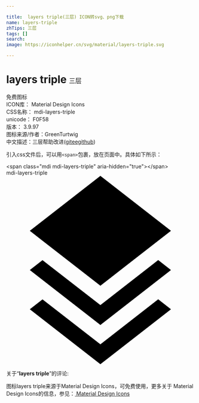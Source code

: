 ```yaml
---

title:  layers triple(三层) ICON转svg、png下载
name: layers-triple
zhTips: 三层
tags: []
search: 
image: https://iconhelper.cn/svg/material/layers-triple.svg

---
```


# layers triple  <small style="font-size: 60%;font-weight: 100">三层</small>


<div class="detail-page">
<p>
<span><span class="badge-success badge">免费图标</span> </span>
<br/>
<span>
ICON库：
<span class="badge-secondary badge">Material Design Icons</span> 
</span>
<br/>
<span>
CSS名称：
<span class="badge-secondary badge">mdi-layers-triple</span> 
</span>
<br/>
<span>
unicode：
<span class="badge-secondary badge">F0F58</span> 
<copy-btn content='F0F58' btn-title=""></copy-btn>
<copy-btn :content='String.fromCodePoint(parseInt("F0F58", 16))' btn-title="复制U"></copy-btn>
</span>
<br/>
<span>
版本：
<span class="badge-secondary badge">3.9.97</span> 
</span>
<br/>
<span>图标来源/作者：<span class="badge-light badge">GreenTurtwig</span></span> 
<br/>
<span class="zh-detail">中文描述：<span class="badge-primary badge">三层</span><span class="help-link"><span>帮助改进</span>(<a href="https://gitee.com/liuwave/icon-helper/edit/master/json/material/layers-triple.json" target="_blank" rel="noopener noreferrer">gitee</a><a href="https://github.com/liuwave/icon-helper/edit/master/json/material/layers-triple.json" target="_blank" rel="noopener noreferrer">github</a></span>)</span><br/>
</p>
</div>
<div class="alert alert-dark">
  <i class="mdi mdi-layers-triple mdi-48px"></i>
  <i class="mdi mdi-layers-triple mdi-36px"></i>
  <i class="mdi mdi-layers-triple mdi-24px"></i>
  <i class="mdi mdi-layers-triple mdi-18px"></i>
</div>
<div>
  <p>引入css文件后，可以用<code>&lt;span&gt;</code>包裹，放在页面中。具体如下所示：    
  </p>
  <div class="alert alert-primary" style="font-size: 14px">
    &lt;span class="mdi mdi-layers-triple" aria-hidden="true"&gt;&lt;/span&gt;
    <copy-btn content='<span class="mdi mdi-layers-triple" aria-hidden="true"></span>'></copy-btn>
  </div>
  <div class="alert alert-secondary">
    <i class="mdi mdi-layers-triple"
    style="font-size: 24px"
    aria-hidden="true"></i> mdi-layers-triple
    <copy-btn content="mdi-layers-triple" btn-title="复制图标名称"></copy-btn>
  </div>
</div>
<div id="svg" class="svg-wrap">
<svg xmlns="http://www.w3.org/2000/svg" viewBox="0 0 24 24"><path d="M12 0L3 7L4.63 8.27L12 14L19.36 8.27L21 7L12 0M19.37 10.73L12 16.47L4.62 10.74L3 12L12 19L21 12L19.37 10.73M19.37 15.73L12 21.47L4.62 15.74L3 17L12 24L21 17L19.37 15.73Z" /></svg>
</div>
<detail full-name='mdi-layers-triple'></detail>
<div class="icon-detail__container">
<p>关于“<b>layers triple</b>”的评论:</p>
</div>
<Vssue title="关于“layers triple”的评论" />    
<div><p>图标layers triple来源于Material Design Icons，可免费使用，更多关于 Material Design Icons的信息，参见：<a target="_blank" href="https://iconhelper.cn/material.html"> Material Design Icons</a>
</p></div>
